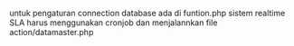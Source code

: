 untuk pengaturan connection database ada di funtion.php
sistem realtime SLA harus menggunakan cronjob dan menjalannkan file action/datamaster.php
